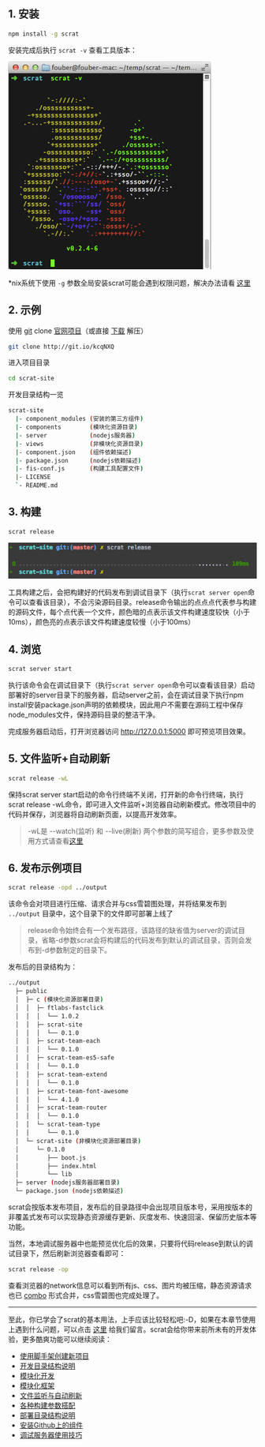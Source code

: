 ## 1. 安装

```bash
npm install -g scrat
```

安装完成后执行 ``scrat -v`` 查看工具版本：

![scrat -v](version.gif)

*nix系统下使用 ``-g`` 参数全局安装scrat可能会遇到权限问题，解决办法请看 [这里](https://github.com/scrat-team/scrat/issues/1)

## 2. 示例

使用 [git](http://www.git-scm.com/) clone [官网项目](https://github.com/scrat-team/scrat-site/)（或直接 [下载](https://github.com/scrat-team/scrat-site/archive/master.zip) 解压）

```bash
git clone http://git.io/kcqNXQ
```

进入项目目录

```bash
cd scrat-site
```

开发目录结构一览

```bash
scrat-site
  |- component_modules (安装的第三方组件)
  |- components        (模块化资源目录)
  |- server            (nodejs服务器)
  |- views             (非模块化资源目录)
  |- component.json    (组件依赖描述)
  |- package.json      (nodejs依赖描述)
  |- fis-conf.js       (构建工具配置文件)
  |- LICENSE
  `- README.md
```

## 3. 构建

```bash
scrat release
```

![scrat release](release.gif)

工具构建之后，会把构建好的代码发布到调试目录下（执行``scrat server open``命令可以查看该目录），不会污染源码目录。release命令输出的点点点代表参与构建的源码文件，每个点代表一个文件，颜色暗的点表示该文件构建速度较快（小于10ms），颜色亮的点表示该文件构建速度较慢（小于100ms）

## 4. 浏览

```bash
scrat server start
```

执行该命令会在调试目录下（执行``scrat server open``命令可以查看该目录）启动部署好的server目录下的服务器，启动server之前，会在调试目录下执行npm install安装package.json声明的依赖模块，因此用户不需要在源码工程中保存node_modules文件，保持源码目录的整洁干净。

完成服务器启动后，打开浏览器访问 http://127.0.0.1:5000 即可预览项目效果。

## 5. 文件监听+自动刷新

```bash
scrat release -wL
```

保持scrat server start启动的命令行终端不关闭，打开新的命令行终端，执行scrat release -wL命令，即可进入文件监听+浏览器自动刷新模式。修改项目中的代码并保存，浏览器将自动刷新页面，以提高开发效率。

> -wL是 --watch(监听) 和 --live(刷新) 两个参数的简写组合，更多参数及使用方式请查看[这里](/#!/todo)

## 6. 发布示例项目

```bash
scrat release -opd ../output
```

该命令会对项目进行压缩、请求合并与css雪碧图处理，并将结果发布到 ``../output``  目录中，这个目录下的文件即可部署上线了

> release命令始终会有一个发布路径，该路径的缺省值为server的调试目录，省略-d参数scrat会将构建后的代码发布到默认的调试目录，否则会发布到-d参数制定的目录下。

发布后的目录结构为：

```bash
../output
  ├─ public
  │  ├─ c (模块化资源部署目录)
  │  │  ├─ ftlabs-fastclick
  │  │  │  └── 1.0.2
  │  │  ├─ scrat-site
  │  │  │  └── 0.1.0
  │  │  ├─ scrat-team-each
  │  │  │  └── 0.1.0
  │  │  ├─ scrat-team-es5-safe
  │  │  │  └── 0.1.0
  │  │  ├─ scrat-team-extend
  │  │  │  └── 0.1.0
  │  │  ├─ scrat-team-font-awesome
  │  │  │  └── 4.1.0
  │  │  ├─ scrat-team-router
  │  │  │  └── 0.1.0
  │  │  └─ scrat-team-type
  │  │     └── 0.1.0
  │  └─ scrat-site (非模块化资源部署目录)
  │     └─ 0.1.0
  │        ├── boot.js
  │        ├── index.html
  │        └── lib
  ├─ server (nodejs服务器部署目录)
  └─ package.json (nodejs依赖描述)
```

scrat会按版本发布项目，发布后的目录路径中会出现项目版本号，采用按版本的非覆盖式发布可以实现静态资源缓存更新、灰度发布、快速回滚、保留历史版本等功能。

当然，本地调试服务器中也能预览优化后的效果，只要将代码release到默认的调试目录下，然后刷新浏览器查看即可：

```bash
scrat release -op
```

查看浏览器的network信息可以看到所有js、css、图片均被压缩，静态资源请求也已 [combo](/#!/todo) 形式合并，css雪碧图也完成处理了。

--------

至此，你已学会了scrat的基本用法，上手应该比较轻松吧:-D，如果在本章节使用上遇到什么问题，可以点击 [这里](/#!/todo) 给我们留言。scrat会给你带来前所未有的开发体验，更多酷爽功能可以继续阅读：

* [使用脚手架创建新项目](/#!/todo)
* [开发目录结构说明](/#!/todo)
* [模块化开发](/#!/todo)
* [模块化框架](/#!/todo)
* [文件监听与自动刷新](/#!/todo)
* [各种构建参数搭配](/#!/todo)
* [部署目录结构说明](/#!/todo)
* [安装Github上的组件](/#!/todo)
* [调试服务器使用技巧](/#!/todo)